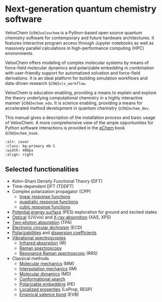 # Next-generation quantum chemistry software

VeloxChem {cite}`veloxchem` is a Python-based open source quantum chemistry software for contemporary and future hardware architectures. It features interactive program access through Jupyter notebooks as well as massively parallel calculations in high-performance computing (HPC) environments. 

VeloxChem offers modeling of complex molecular systems by means of force-field molecular dynamics and polarizable embedding in combination with user-friendly support for automatized solvation and force-field derivations. It is an ideal platform for building simulation workflows and data-driven research {cite}`vlx_workflow`.

VeloxChem is education enabling, providing a means to explain and explore the theory underlying computational chemistry in a highly interactive manner {cite}`echem_edu`. It is science enabling, providing a means for accelerated method development in quantum chemistry {cite}`echem_dev`.

This manual gives a description of the installation process and basic usage of VeloxChem. A more comprehensive view of the ample opportunities for Python software interactions is provided in the [eChem](https://kthpanor.github.io/echem) book {cite}`echem_book`.

```{image} ../images/swedish_moebius.jpg
:alt: cover
:class: bg-primary mb-1
:width: 400px
:align: right
```

## Selected functionalities

- Kohn–Sham Density Functional Theory (DFT)
- Time-dependent DFT (TDDFT)
- Complex polarization propagator (CPP)
    - [linear response functions](sec:cpp_lrf)
    - [quadratic response functions](sec:cpp_qrf)
    - [cubic response functions](sec:cpp_crf)
- [Potential energy surface](sec:pes) (PES) exploration for ground and excited states
- [Optical](sec:uv_vis) (UV/vis) and [X-ray absorption](sec:xray) (XAS, XPS)
- [Two-photon absorption](sec:tpa) (TPA)
- [Electronic circular dichroism](sec:ecd) (ECD)
- [Polarizabilities](sec:alpha) and [dispersion coefficients](sec:c6)
- [Vibrational spectroscopies](sec:vib_spect)
    - [Infrared absorption](sec:ir) (IR)
    - [Raman spectroscopy](sec:raman)
    - [Resonance Raman spectroscopy](sec:rrs) (RRS)
- Classical methods
    - [Molecular mechanics](sec:mm) (MM)
    - [Interpolation mechanics](sec:im) (IM)
    - [Molecular dynamics](md) (MD)
    - [Conformational search](sec:conf_search)
    - [Polarizable embedding](sec:pe) (PE)
    - [Localized properties](sec:loc_prop) (LoProp, RESP)
    - [Empirical valence bond](sec:evb) (EVB)